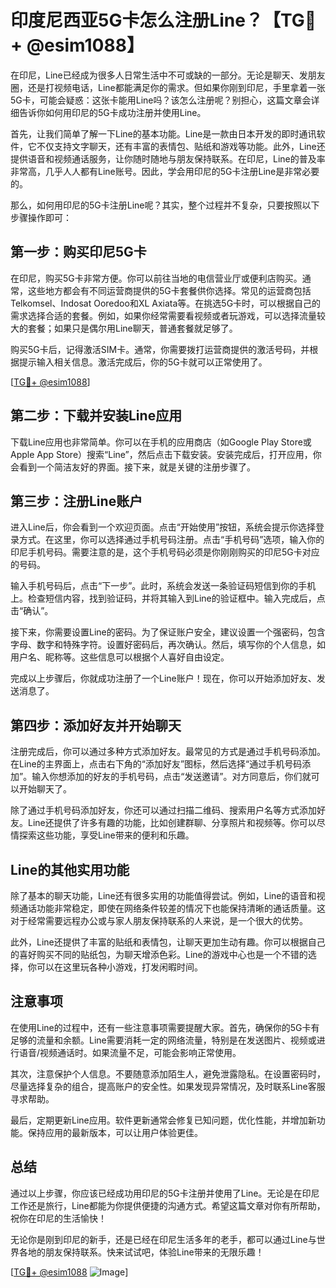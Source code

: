 # 印度尼西亚5G卡怎么注册Line？【TG💪+ @esim1088】

在印尼，Line已经成为很多人日常生活中不可或缺的一部分。无论是聊天、发朋友圈，还是打视频电话，Line都能满足你的需求。但如果你刚到印尼，手里拿着一张5G卡，可能会疑惑：这张卡能用Line吗？该怎么注册呢？别担心，这篇文章会详细告诉你如何用印尼的5G卡成功注册并使用Line。

首先，让我们简单了解一下Line的基本功能。Line是一款由日本开发的即时通讯软件，它不仅支持文字聊天，还有丰富的表情包、贴纸和游戏等功能。此外，Line还提供语音和视频通话服务，让你随时随地与朋友保持联系。在印尼，Line的普及率非常高，几乎人人都有Line账号。因此，学会用印尼的5G卡注册Line是非常必要的。

那么，如何用印尼的5G卡注册Line呢？其实，整个过程并不复杂，只要按照以下步骤操作即可：

## 第一步：购买印尼5G卡

在印尼，购买5G卡非常方便。你可以前往当地的电信营业厅或便利店购买。通常，这些地方都会有不同运营商提供的5G卡套餐供你选择。常见的运营商包括Telkomsel、Indosat Ooredoo和XL Axiata等。在挑选5G卡时，可以根据自己的需求选择合适的套餐。例如，如果你经常需要看视频或者玩游戏，可以选择流量较大的套餐；如果只是偶尔用Line聊天，普通套餐就足够了。

购买5G卡后，记得激活SIM卡。通常，你需要拨打运营商提供的激活号码，并根据提示输入相关信息。激活完成后，你的5G卡就可以正常使用了。

[[TG💪+ @esim1088](https://t.me/s/esim1088)]

## 第二步：下载并安装Line应用

下载Line应用也非常简单。你可以在手机的应用商店（如Google Play Store或Apple App Store）搜索“Line”，然后点击下载安装。安装完成后，打开应用，你会看到一个简洁友好的界面。接下来，就是关键的注册步骤了。

## 第三步：注册Line账户

进入Line后，你会看到一个欢迎页面。点击“开始使用”按钮，系统会提示你选择登录方式。在这里，你可以选择通过手机号码注册。点击“手机号码”选项，输入你的印尼手机号码。需要注意的是，这个手机号码必须是你刚刚购买的印尼5G卡对应的号码。

输入手机号码后，点击“下一步”。此时，系统会发送一条验证码短信到你的手机上。检查短信内容，找到验证码，并将其输入到Line的验证框中。输入完成后，点击“确认”。

接下来，你需要设置Line的密码。为了保证账户安全，建议设置一个强密码，包含字母、数字和特殊字符。设置好密码后，再次确认。然后，填写你的个人信息，如用户名、昵称等。这些信息可以根据个人喜好自由设定。

完成以上步骤后，你就成功注册了一个Line账户！现在，你可以开始添加好友、发送消息了。

## 第四步：添加好友并开始聊天

注册完成后，你可以通过多种方式添加好友。最常见的方式是通过手机号码添加。在Line的主界面上，点击右下角的“添加好友”图标，然后选择“通过手机号码添加”。输入你想添加的好友的手机号码，点击“发送邀请”。对方同意后，你们就可以开始聊天了。

除了通过手机号码添加好友，你还可以通过扫描二维码、搜索用户名等方式添加好友。Line还提供了许多有趣的功能，比如创建群聊、分享照片和视频等。你可以尽情探索这些功能，享受Line带来的便利和乐趣。

## Line的其他实用功能

除了基本的聊天功能，Line还有很多实用的功能值得尝试。例如，Line的语音和视频通话功能非常稳定，即使在网络条件较差的情况下也能保持清晰的通话质量。这对于经常需要远程办公或与家人朋友保持联系的人来说，是一个很大的优势。

此外，Line还提供了丰富的贴纸和表情包，让聊天更加生动有趣。你可以根据自己的喜好购买不同的贴纸包，为聊天增添色彩。Line的游戏中心也是一个不错的选择，你可以在这里玩各种小游戏，打发闲暇时间。

## 注意事项

在使用Line的过程中，还有一些注意事项需要提醒大家。首先，确保你的5G卡有足够的流量和余额。Line需要消耗一定的网络流量，特别是在发送图片、视频或进行语音/视频通话时。如果流量不足，可能会影响正常使用。

其次，注意保护个人信息。不要随意添加陌生人，避免泄露隐私。在设置密码时，尽量选择复杂的组合，提高账户的安全性。如果发现异常情况，及时联系Line客服寻求帮助。

最后，定期更新Line应用。软件更新通常会修复已知问题，优化性能，并增加新功能。保持应用的最新版本，可以让用户体验更佳。

## 总结

通过以上步骤，你应该已经成功用印尼的5G卡注册并使用了Line。无论是在印尼工作还是旅行，Line都能为你提供便捷的沟通方式。希望这篇文章对你有所帮助，祝你在印尼的生活愉快！

无论你是刚到印尼的新手，还是已经在印尼生活多年的老手，都可以通过Line与世界各地的朋友保持联系。快来试试吧，体验Line带来的无限乐趣！

[[TG💪+ @esim1088](https://t.me/s/esim1088) ![Image](https://i.postimg.cc/4NQfJmqS/Snipaste-2025-05-13-00-14-12.png)]